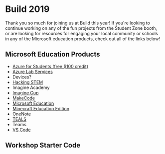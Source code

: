 # Build 2019 
Thank you so much for joining us at Build this year! If you're looking to continue working on any of the fun projects from
the Student Zone booth, or are looking for resources for engaging your local community or schools in any of the Microsoft
education products, check out all of the links below!

## Microsoft Education Products
- [Azure for Students (free $100 credit)](https://azure.microsoft.com/en-us/free/students/?WT.mc_id=build2019studentoffer)
- [Azure Lab Services](https://azure.microsoft.com/en-us/services/lab-services/)
- Devices?
- [Hacking STEM](https://www.microsoft.com/en-us/education/education-workshop/default.aspx)
- Imagine Academy
- [Imagine Cup](https://imaginecup.microsoft.com/en-us/Events?id=0)
- [MakeCode](https://www.microsoft.com/en-us/makecode?rtc=1)
- [Microsoft Education](https://www.microsoft.com/en-us/education)
- [Minecraft Education Edition](https://education.minecraft.net/)
- OneNote
- [TEALS](http://tealsk12.org/)
- Teams
- [VS Code](https://code.visualstudio.com/)

## Workshop Starter Code
